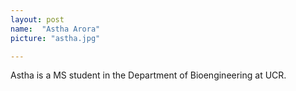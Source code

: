 ```yaml
---
layout: post
name:  "Astha Arora"
picture: "astha.jpg"

---
```

Astha is a MS student in the Department of Bioengineering at UCR.
<br>

<br>

<br>


<br>